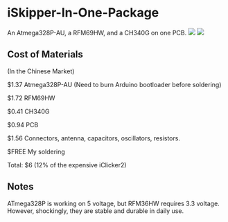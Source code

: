 iSkipper-In-One-Package
=======================
An Atmega328P-AU, a RFM69HW, and a CH340G on one PCB.
![](https://github.com/charlescao460/iSkipper/blob/dev/emulator/iSkipper/iSkipper-in-one-package/pics/IMG_20180601_001944.jpg)
![](https://github.com/charlescao460/iSkipper/blob/dev/emulator/iSkipper/iSkipper-in-one-package/pics/IMG_20180601_002308.jpg)

Cost of Materials
----
(In the Chinese Market)

$1.37 Atmega328P-AU (Need to burn Arduino bootloader before soldering)

$1.72 RFM69HW

$0.41 CH340G

$0.94 PCB

$1.56 Connectors, antenna, capacitors, oscillators, resistors.

$FREE My soldering

Total: $6 (12% of the expensive iClicker2)

Notes
------
ATmega328P is working on 5 voltage, but RFM36HW requires 3.3 voltage. However, shockingly, they are stable and durable in daily use.
